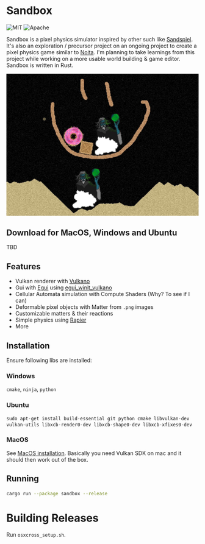 # Sandbox
![MIT](https://img.shields.io/badge/license-MIT-blue.svg)
![Apache](https://img.shields.io/badge/license-Apache-blue.svg)

Sandbox is a pixel physics simulator inspired by other such like [Sandspiel](https://github.com/MaxBittker/sandspiel).
It's also an exploration / precursor project on an ongoing project to create a pixel physics game similar to [Noita](https://noitagame.com/).
I'm planning to take learnings from this project while working on a more usable world building & game editor.
Sandbox is written in Rust.

![Screenhot](img/screenshot.jpg)

## Download for MacOS, Windows and Ubuntu
TBD

## Features
- Vulkan renderer with [Vulkano](https://github.com/vulkano-rs/vulkano)
- Gui with [Egui](https://github.com/emilk/egui) using [egui_winit_vulkano](https://github.com/hakolao/egui_winit_vulkano)
- Cellular Automata simulation with Compute Shaders (Why? To see if I can)
- Deformable pixel objects with Matter from `.png` images
- Customizable matters & their reactions
- Simple physics using [Rapier](https://rapier.rs/)
- More

## Installation
Ensure following libs are installed:

### Windows
`cmake`, `ninja`, `python` 

### Ubuntu
```
sudo apt-get install build-essential git python cmake libvulkan-dev vulkan-utils libxcb-render0-dev libxcb-shape0-dev libxcb-xfixes0-dev
```

### MacOS
See [MacOS installation](https://github.com/vulkano-rs/vulkano). Basically you need Vulkan SDK on mac and it should then work out of the box.

## Running
```sh
cargo run --package sandbox --release
```

# Building Releases
Run `osxcross_setup.sh`.